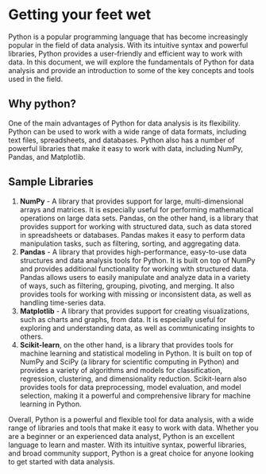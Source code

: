 # Getting your feet wet

Python is a popular programming language that has become increasingly popular in the field of data analysis. With its intuitive syntax and powerful libraries, Python provides a user-friendly and efficient way to work with data. In this document, we will explore the fundamentals of Python for data analysis and provide an introduction to some of the key concepts and tools used in the field.


## Why python?

One of the main advantages of Python for data analysis is its flexibility. Python can be used to work with a wide range of data formats, including text files, spreadsheets, and databases. Python also has a number of powerful libraries that make it easy to work with data, including NumPy, Pandas, and Matplotlib.


## Sample Libraries

1. **NumPy** -  A library that provides support for large, multi-dimensional arrays and matrices. It is especially useful for performing mathematical operations on large data sets. Pandas, on the other hand, is a library that provides support for working with structured data, such as data stored in spreadsheets or databases. Pandas makes it easy to perform data manipulation tasks, such as filtering, sorting, and aggregating data.
2. **Pandas** -  A library that provides high-performance, easy-to-use data structures and data analysis tools for Python. It is built on top of NumPy and provides additional functionality for working with structured data. Pandas allows users to easily manipulate and analyze data in a variety of ways, such as filtering, grouping, pivoting, and merging. It also provides tools for working with missing or inconsistent data, as well as handling time-series data.
3. **Matplotlib** - A library that provides support for creating visualizations, such as charts and graphs, from data. It is especially useful for exploring and understanding data, as well as communicating insights to others.
4. **Scikit-learn**, on the other hand, is a library that provides tools for machine learning and statistical modeling in Python. It is built on top of NumPy and SciPy (a library for scientific computing in Python) and provides a variety of algorithms and models for classification, regression, clustering, and dimensionality reduction. Scikit-learn also provides tools for data preprocessing, model evaluation, and model selection, making it a powerful and comprehensive library for machine learning in Python.

Overall, Python is a powerful and flexible tool for data analysis, with a wide range of libraries and tools that make it easy to work with data. Whether you are a beginner or an experienced data analyst, Python is an excellent language to learn and master. With its intuitive syntax, powerful libraries, and broad community support, Python is a great choice for anyone looking to get started with data analysis.
